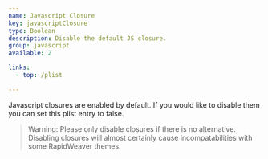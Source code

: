 ```yaml
---
name: Javascript Closure
key: javascriptClosure
type: Boolean
description: Disable the default JS closure.
group: javascript
available: 2

links:
  - top: /plist

---
```


Javascript closures are enabled by default. If you would like to disable them you can set this plist entry to false.

> Warning: Please only disable closures if there is no alternative. Disabling closures will almost certainly cause incompatabilities with some RapidWeaver themes.

